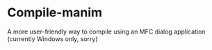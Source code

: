 # Compile-manim
A more user-friendly way to compile using an MFC dialog application (currently Windows only, sorry)
